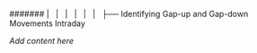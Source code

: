 ####### |   |   |   |   |   |   ├── Identifying Gap-up and Gap-down Movements Intraday

*Add content here*